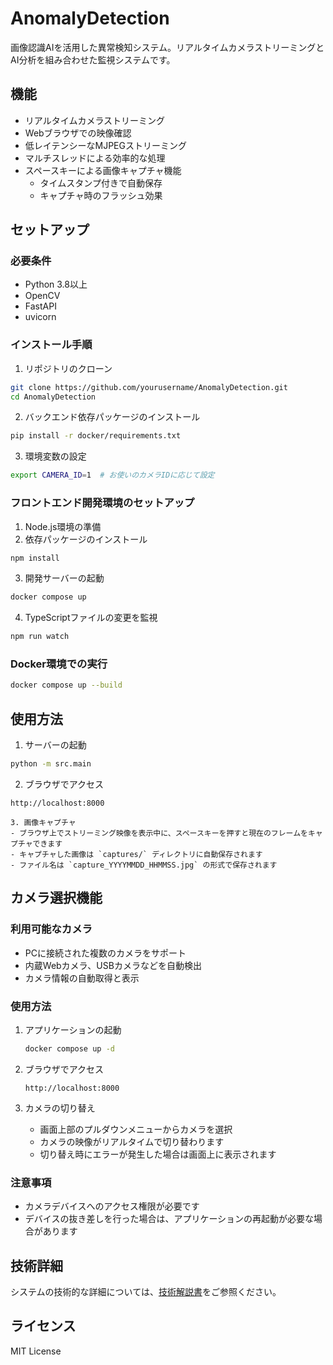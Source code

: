 # AnomalyDetection

画像認識AIを活用した異常検知システム。リアルタイムカメラストリーミングとAI分析を組み合わせた監視システムです。

## 機能

- リアルタイムカメラストリーミング
- Webブラウザでの映像確認
- 低レイテンシーなMJPEGストリーミング
- マルチスレッドによる効率的な処理
- スペースキーによる画像キャプチャ機能
  - タイムスタンプ付きで自動保存
  - キャプチャ時のフラッシュ効果

## セットアップ

### 必要条件

- Python 3.8以上
- OpenCV
- FastAPI
- uvicorn

### インストール手順

1. リポジトリのクローン
```bash
git clone https://github.com/yourusername/AnomalyDetection.git
cd AnomalyDetection
```

2. バックエンド依存パッケージのインストール
```bash
pip install -r docker/requirements.txt
```

3. 環境変数の設定
```bash
export CAMERA_ID=1  # お使いのカメラIDに応じて設定
```

### フロントエンド開発環境のセットアップ

1. Node.js環境の準備
2. 依存パッケージのインストール
```bash
npm install
```

3. 開発サーバーの起動
```bash
docker compose up
```

4. TypeScriptファイルの変更を監視
```bash
npm run watch
```

### Docker環境での実行

```bash
docker compose up --build
```

## 使用方法

1. サーバーの起動
```bash
python -m src.main
```

2. ブラウザでアクセス
```
http://localhost:8000

3. 画像キャプチャ
- ブラウザ上でストリーミング映像を表示中に、スペースキーを押すと現在のフレームをキャプチャできます
- キャプチャした画像は `captures/` ディレクトリに自動保存されます
- ファイル名は `capture_YYYYMMDD_HHMMSS.jpg` の形式で保存されます
```

## カメラ選択機能

### 利用可能なカメラ
- PCに接続された複数のカメラをサポート
- 内蔵Webカメラ、USBカメラなどを自動検出
- カメラ情報の自動取得と表示

### 使用方法
1. アプリケーションの起動
   ```bash
   docker compose up -d
   ```

2. ブラウザでアクセス
   ```
   http://localhost:8000
   ```

3. カメラの切り替え
   - 画面上部のプルダウンメニューからカメラを選択
   - カメラの映像がリアルタイムで切り替わります
   - 切り替え時にエラーが発生した場合は画面上に表示されます

### 注意事項
- カメラデバイスへのアクセス権限が必要です
- デバイスの抜き差しを行った場合は、アプリケーションの再起動が必要な場合があります

## 技術詳細

システムの技術的な詳細については、[技術解説書](docs/technical-notes.md)をご参照ください。

## ライセンス

MIT License